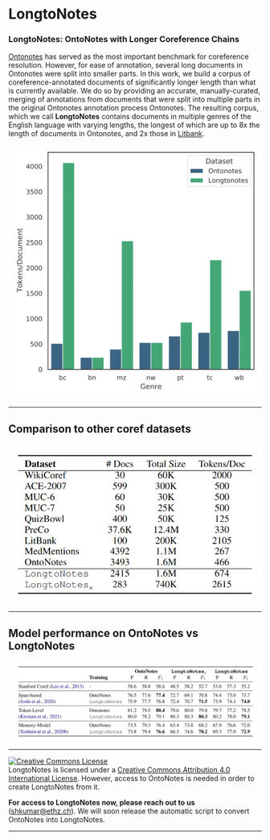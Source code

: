 # LongtoNotes
### LongtoNotes: OntoNotes with Longer Coreference Chains

[Ontonotes](https://catalog.ldc.upenn.edu/LDC2013T19) has served as the most important benchmark for coreference resolution. However, for ease of annotation, several long documents in Ontonotes were split into smaller parts.
In this work, we build a corpus of coreference-annotated documents of significantly longer length than what is currently available.
We do so by providing an accurate, manually-curated, merging of annotations from documents that were split into multiple parts in the original Ontonotes annotation process Ontonotes.
The resulting corpus, which we call **LongtoNotes** contains documents in multiple genres of the English language with varying lengths, the longest of which are up to 8x the length of documents in Ontonotes, and 2x those in [Litbank](https://github.com/dbamman/litbank).

![Genre wise comparison between OntoNotes and LongtoNotes dataset](Images/genre_comparison.png)


---


## Comparison to other coref datasets

![Comparison between LongtoNotes and other coref dataset](Images/coref_comparison.png)

---


## Model performance on OntoNotes vs LongtoNotes

![Model performance of various models on OntoNotes vs LongtoNotes](Images/model_performance_comparison.png)

---


<a rel="license" href="http://creativecommons.org/licenses/by/4.0/"><img alt="Creative Commons License" style="border-width:0" src="https://i.creativecommons.org/l/by/4.0/88x31.png" /></a><br /><span xmlns:dct="http://purl.org/dc/terms/" href="http://purl.org/dc/dcmitype/Dataset" property="dct:title" rel="dct:type">LongtoNotes</span> is licensed under a <a rel="license" href="http://creativecommons.org/licenses/by/4.0/">Creative Commons Attribution 4.0 International License</a>. However, access to OntoNotes is needed in order to create LongtoNotes from it. 

**For access to LongtoNotes now, please reach out to us** (shkumar@ethz.ch). We will soon release the automatic script to convert OntoNotes into LongtoNotes.

---

